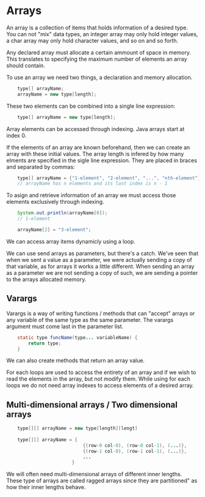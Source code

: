 # Arrays
 
An array is a collection of items that holds information of a desired type. You can not "mix" data types, an integer array may only hold integer values, a char array may only hold character values, and so on and so forth.
 
Any declared array must allocate a certain ammount of space in memory. This translates to specifying the maximum number of elements an array should contain.

To use an array we need two things, a declaration and memory allocation.

```java
    type[] arrayName;
    arrayName = new type[length];
```
These two elements can be combined into a single line expression:

```java
    type[] arrayName = new type[length];
```
Array elements can be accessed through indexing. Java arrays start at index 0.
 
If the elements of an array are known beforehand, then we can create an array with these initial values. The array length is infered by how many elments are specified in the sigle line expression. They are placed in braces and separated by commas:

```java
    type[] arrayName = {"1-element", "2-element", "...", "nth-element"};
    // arrayName has n elements and its last index is n - 1
```
To asign and retrieve information of an array we must access those elements exclusively through indexing.

```java
    System.out.println(arrayName[0]);
    // 1-element

    arrayName[2] = "3-element";
```

We can access array items dynamicly using a loop.

We can use send arrays as parameters, but there's a catch. We've seen that when we sent a value as a parameter, we were actually sending a copy of that variable, as for arrays it works a little different. When sending an array as a parameter we are not sending a copy of such, we are sending a pointer to the arrays allocated memory.

## Varargs

Varargs is a way of writing functions / methods that can "accept" arrays or any variable of the same type as the same parameter. The varargs argument must come last in the parameter list.

```java
    static type funcName(type... variableName) {
        return type;
    }
```

We can also create methods that return an array value.
  
For each loops are used to access the entirety of an array and if we wish to read the elements in the array, but not modify them. While using for each loops we do not need array indexes to access elements of a desired array.
 
## Multi-dimensional arrays / Two dimensional arrays

```java
    type[][] arrayName = new type[length][lengt]
 
    type[][] arrayName = {
                            {(row-0 col-0), (row-0 col-1), (...)},
                            {(row-1 col-0), (row-1 col-1), (...)},
                            ...
                        }
```
We will often need multi-dimensional arrays of different inner lengths. These type of arrays are called ragged arrays since they are partitioned" as how their inner lengths behave.